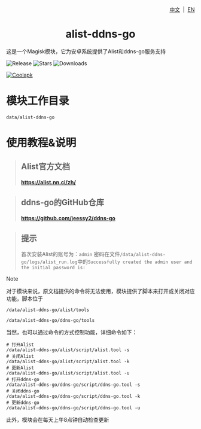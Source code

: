 <div align="right">
<a href="/README.md">中文</a> &nbsp;|&nbsp;
<a href="/README_en-US.md">EN</a>
</div>

<div align="center">
<h1>alist-ddns-go</h1>
</div>

这是一个Magisk模块，它为安卓系统提供了Alist和ddns-go服务支持

![Release](https://img.shields.io/github/tag/liangsuimansui/alist-ddns-go?style=flat-square&label=Release) ![Stars](https://img.shields.io/github/stars/liangsuimansui/alist-ddns-go?style=flat-square&label=Stars&logo=github "GitHub Repo stars") ![Downloads](https://img.shields.io/github/downloads/liangsuimansui/alist-ddns-go/total?style=flat-square&label=Download&logo=github)

[![Coolapk](https://img.shields.io/badge/酷安-良岁-hotpink?style=flat-square)](http://www.coolapk.com/u/11696005)

# 模块工作目录
`data/alist-ddns-go`

# 使用教程&说明
> ## Alist官方文档
> #### https://alist.nn.ci/zh/

> ## ddns-go的GitHub仓库
> #### https://github.com/jeessy2/ddns-go

> ## 提示
> 首次安装Alist的账号为：`admin`
> 密码在文件`/data/alist-ddns-go/logs/alist_run.log`中的`Successfully created the admin user and the initial password is:`

> [!NOTE]
> 对于模块来说，原文档提供的命令将无法使用，模块提供了脚本来打开或关闭对应功能，脚本位于
> 
> `/data/alist-ddns-go/alist/tools`
> 
> `/data/alist-ddns-go/ddns-go/tools`
> 
> 当然，也可以通过命令的方式控制功能，详细命令如下：
> ```
> # 打开Alist
> /data/alist-ddns-go/alist/script/alist.tool -s
> # 关闭Alist
> /data/alist-ddns-go/alist/script/alist.tool -k
> # 更新Alist
> /data/alist-ddns-go/alist/script/alist.tool -u
> # 打开ddns-go
> /data/alist-ddns-go/ddns-go/script/ddns-go.tool -s
> # 关闭ddns-go
> /data/alist-ddns-go/ddns-go/script/ddns-go.tool -k
> # 更新ddns-go
> /data/alist-ddns-go/ddns-go/script/ddns-go.tool -u
> ```
> 此外，模块会在每天上午8点钟自动检查更新




